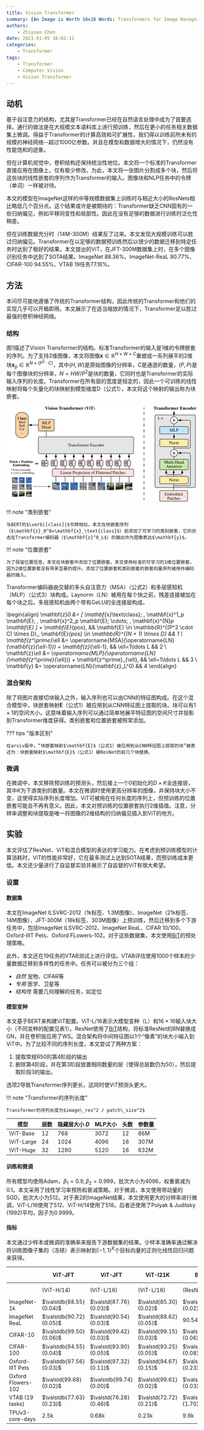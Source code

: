 ```yaml
---
title: Vision Transformer
summary: [An Image is Worth 16x16 Words: Transformers for Image Recognition at Scale](https://arxiv.org/abs/2010.11929)[@ViT]
authors:
    - Zhiyuan Chen
date: 2021-01-05 16:02:11
categories:
    - Transformer
tags:
    - Transformer
    - Computer Vision
    - Vision Transformer
---
```


$$
\newcommand{\valstd}[2]{#1 {\scriptstyle \,\pm\, #2}}
\newcommand{\valstdb}[2]{\mathbf{#1} {\scriptstyle \,\pm\, #2}}
$$

## 动机

基于自注意力的结构，尤其是Transformer已经在自然语言处理中成为了首要选择。通行的做法是在大规模文本语料库上进行预训练，然后在更小的任务相关数据集上微调。得益于Transformer的计算高效和可扩展性，我们得以训练前所未有的规模的神经网络--超过1000亿参数。并且在模型和数据增大的情况下，仍然没有性能饱和的迹象。

但在计算机视觉中，卷积结构还保持统治性地位。本文将一个标准的Transformer直接应用在图像上，仅有极少修改。为此，本文将一张图片分割成多个块，然后将这些块的线性嵌套的序列作为Transformer的输入。图像块和NLP任务中的令牌（单词）一样被对待。

本文的模型在ImageNet这样的中等规模数据集上训练时与相近大小的ResNets相比略低几个百分点。这个结果或许是被期待的：Transformer缺乏CNN固有的一些归纳偏见，例如平移同变性和局部性。因此在没有足够的数据进行训练时泛化性稍差。

但在训练数据充分时（14M-300M）结果反了过来。本文发现大规模训练可以胜过归纳偏见。Transformer在以足够的数据预训练然后以很少的数据迁移到特定任务时达到了极好的结果。本文提出的ViT，在JFT-300M数据集上时，在多个图像识别任务中达到了SOTA结果。ImageNet 88.36%、ImageNet-ReaL 90.77%、CIFAR-100 94.55%、VTAB 19任务77.16%。

## 方法

本问尽可能地遵循了传统的Transformer结构，因此传统的Transformer和他们的实现几乎可以开箱即用。本文展示了在适当缩放的情况下，Transformer足以胜过最强的卷积神经网络。

### 结构

图1描述了Vision Transformer的结构。标准Transformer的输入是1维的令牌嵌套的序列。为了支持2维图像，本文将图像$\mathbf{x} \in \mathbb{R}^{H \times W \times C}$重塑成一系列展平的2维块$\mathbf{x}_p \in \mathbb{R}^{N \times (P^2 \cdot C)}$，其中$(H, W)$是原始图像的分辨率，$C$是通道的数量，$(P,P)$是每个图像块的分辨率，$N=HW/P^2$是块的数量，它同时也是Transformer的实际输入序列的长度。Transformer在所有层的宽度是恒定的，因此一个可训练的线性映射将每个矢量化的块映射到模型维度D（公式1），本文将这个映射的输出称为块嵌套。

![图1](vision_transformer/model_scheme.svg "图1")

!!! note "类别嵌套"

    与BERT的$\verb|[class]|$令牌相似，本文在块嵌套序列（$\mathbf{z}_0^0=\mathbf{x}_\text{class}$）前添加了可学习的类别嵌套，它的状态在Transformer编码器（$\mathbf{z}^0_L$）的输出作为图像表达$\mathbf{y}$。

!!! note "位置嵌套"

    为了保留位置信息，本文在块嵌套中添加了位置嵌套。本文使用标准的可学习的1维位置嵌套，因为2维位置嵌套没有带来显著的提升。添加了位置嵌套和类别嵌套的嵌套向量序列被用作编码器的输入。

Transformer编码器由交替的多头自注意力（MSA）（公式2）和多层感知机（MLP）（公式3）块构成。Laynorm（LN）被用在每个快之前，残差连接被加在每个块之后。多层感知机由两个带有GeLU的全连接层构成。

\begin{align}
    \mathbf{z}_0 &= [ \mathbf{x}_\text{class}; \, \mathbf{x}^1_p \mathbf{E}; \, \mathbf{x}^2_p \mathbf{E}; \cdots; \, \mathbf{x}^{N}_p \mathbf{E} ] + \mathbf{E}_{pos},
    && \mathbf{E} \in \mathbb{R}^{(P^2 \cdot C) \times D},\, \mathbf{E}_{pos}  \in \mathbb{R}^{(N + 1) \times D} && 1 \\
    \mathbf{z^\prime}_\ell &= \operatorname{MSA}(\operatorname{LN}(\mathbf{z}_{\ell-1})) + \mathbf{z}_{\ell-1}, && \ell=1\ldots L && 2 \\
    \mathbf{z}_\ell &= \operatorname{MLP}(\operatorname{LN}(\mathbf{z^\prime}_{\ell})) + \mathbf{z^\prime}_{\ell}, && \ell=1\ldots L  && 3 \\
    \mathbf{y} &= \operatorname{LN}(\mathbf{z}_L^0) && 4
\end{align}

### 混合架构

除了将图片直接切块输入之外，输入序列也可以由CNN的特征图构成。在这个混合模型中，块嵌套映射$\mathbf{E}$（公式1）被应用到从CNN特征图上提取的块。块可以有$1 \times 1$的空间大小，这意味着输入序列可以通过简单地展平特征图的空间尺寸并投影到Transformer维度获得。类别嵌套和位置嵌套被照常添加。

??? tips "版本区别"

    在arxiv版中，“块嵌套映射$\mathbf{E}$（公式1）被应用到从CNN特征图上提取的块”被表述为：块嵌套映射$\mathbf{E}$（公式1）被ResNet的前几个块替换。

### 微调

在微调中，本文移除预训练的预测头，然后接上一个0初始化的$D\times K$全连接层，其中$K$为下游类别的数量。本文在微调时使用更高分辨率的图像，并保持块大小不变，这使得实际序列长度增加。ViT可被用在任何长度的序列上，但预训练的位置嵌套可能会不再有意义。因此，本文对预训练的位置嵌套执行2维插值。注意，分辨率调整和块提取是唯一将图像的2维结构的归纳偏见插入到ViT的地方。

## 实验

本文评估了ResNet、ViT和混合模型的表达的学习能力。在考虑到预训练模型的计算消耗时，ViT的性能非常好，它在最多测试上达到SOTA结果，而预训练成本更低。本文还少量进行了自监督实验并展示了自监督的ViT有很大希望。

### 设置

#### 数据集

本文在ImageNet ILSVRC-2012（1k标签、1.3M图像）、ImageNet（21k标签、14M图像）、JFT-300M（18k标签、303M图像）上预训练，然后迁移到多个下游任务中，包括ImageNet ILSVRC-2012、ImageNet ReaL、CIFAR 10/100、Oxford-IIIT Pets、Oxford FLowers-102。对于这些数据集，本文使用[BiT](../vision/big_transfer)的预处理策略。

此外，本文还在19任务的VTAB测试上进行评估。VTAB评估使用1000个样本的少量数据迁移到多样性的任务中。任务可以被分为三个组：

+ *自然* 宠物、CIFAR等
+ *专用* 医学、卫星等
+ *结构性* 需要几何理解的任务，如定位

#### 模型变种

本文基于BERT来构建ViT配置。ViT-L/16表示大模型变种（L）和$16 \times 16$输入块大小（不同变种的配置见表1）。ResNet使用了[BiT](../vision/big_transfer)结构，将标准ResNet的BN替换成GN，并在卷积层应用了WS。混合架构将中间特征图以1个“像素”的块大小输入到ViT中。为了比较不同的序列长度，本文尝试了两种方案：

1. 提取常规R50的第4阶段的输出
2. 删除第4阶段，并在第3阶段放置相同数量的层（使得总层数仍为50），然后提取阶段3的输出。

选项2导致Transformer序列更长，这同时使ViT预测头更大。

!!! note "Transformer的序列长度"

    Transformer的序列长度为$image\_res^2 / patch\_size^2$

| 模型         | 层数 | 隐藏层大小 $D$ | MLP大小 | 头数 | 参数量  |
|------------|----|-----------|-------|----|------|
| \ViT-Base  | 12 | 768       | 3072  | 12 | 86M  |
| \ViT-Large | 24 | 1024      | 4096  | 16 | 307M |
| \ViT-Huge  | 32 | 1280      | 5120  | 16 | 632M |

#### 训练和微调

所有模型均使用Adam，$\beta_1 = 0.9, \beta_2 = 0.999$，批次大小为$4096$，权重衰减为$0.1$。本文采用了线性学习率预热和衰减策略。对于微调，本文使用带动量的SGD，批次大小为$512$。对于表2的ImageNet结果，本文使用更大的分辨率进行微调，ViT-L/16使用了512、ViT-H/14使用了518。后者还使用了Polyak & Juditsky (1992)平均，因子为0.9999。

#### 指标

本文通过少样本或微调的准确率来报告下游数据集的结果。少样本准确率通过解决将训练图像子集的（冻结）表示映射到$\{-1,1\}^K$个目标向量的正则化线性回归问题来获得。

|                    | ViT-JFT                 | ViT-JFT                 | ViT-I21K               | BiT-L                  | Noisy Student     |
|--------------------|-------------------------|-------------------------|------------------------|------------------------|-------------------|
|                    | (ViT-H/14)              | (ViT-L/16)              | (ViT-L/16)             | (ResNet152x4)          | (EfficientNet-L2) |
| ImageNet-1k        | $\valstdb{88.55}{0.04}$ | $\valstd{87.76}{0.03}$  | $\valstd{85.30}{0.02}$ | $\valstd{87.54}{0.02}$ | $88.4/88.5^*$     |
| ImageNet ReaL      | $\valstdb{90.72}{0.05}$ | $\valstd{90.54}{0.03}$  | $\valstd{88.62}{0.05}$ | $90.54$                | $90.55$           |
| CIFAR-10           | $\valstdb{99.50}{0.06}$ | $\valstd{99.42}{0.03}$  | $\valstd{99.15}{0.03}$ | $\valstd{99.37}{0.06}$ | $-$               |
| CIFAR-100          | $\valstdb{94.55}{0.04}$ | $\valstd{93.90}{0.05}$  | $\valstd{93.25}{0.05}$ | $\valstd{93.51}{0.08}$ | $-$               |
| Oxford-IIIT Pets   | $\valstdb{97.56}{0.03}$ | $\valstd{97.32}{0.11}$  | $\valstd{94.67}{0.15}$ | $\valstd{96.62}{0.23}$ | $-$               |
| Oxford Flowers-102 | $\valstd{99.68}{0.02}$  | $\valstdb{99.74}{0.00}$ | $\valstd{99.61}{0.02}$ | $\valstd{99.63}{0.03}$ | $-$               |
| VTAB (19 tasks)    | $\valstdb{77.63}{0.23}$ | $\valstd{76.28}{0.46}$  | $\valstd{72.72}{0.21}$ | $\valstd{76.29}{1.70}$ | $-$               |
| TPUv3-core-days    | $2.5$k                  | $0.68$k                 | $0.23$k                | $9.9$k                 | $12.3$k           |
